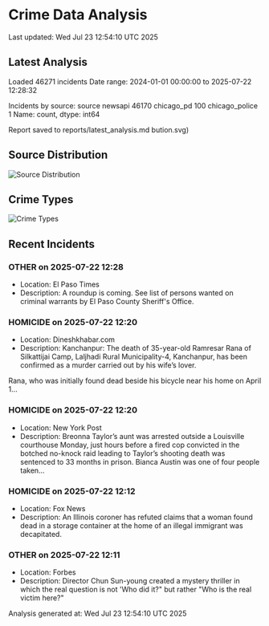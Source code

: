 # Crime Data Analysis
Last updated: Wed Jul 23 12:54:10 UTC 2025

## Latest Analysis

Loaded 46271 incidents
Date range: 2024-01-01 00:00:00 to 2025-07-22 12:28:32

Incidents by source:
source
newsapi           46170
chicago_pd          100
chicago_police        1
Name: count, dtype: int64

Report saved to reports/latest_analysis.md
bution.svg)

## Source Distribution
![Source Distribution](images/source_distribution.svg)

## Crime Types
![Crime Types](images/crime_types.svg)

## Recent Incidents

### OTHER on 2025-07-22 12:28
- Location: El Paso Times
- Description: A roundup is coming. See list of persons wanted on criminal warrants by El Paso County Sheriff's Office.


### HOMICIDE on 2025-07-22 12:20
- Location: Dineshkhabar.com
- Description: Kanchanpur: The death of 35-year-old Ramresar Rana of Silkattijai Camp, Laljhadi Rural Municipality-4, Kanchanpur, has been confirmed as a murder carried out by his wife’s lover.

Rana, who was initially found dead beside his bicycle near his home on April 1…


### HOMICIDE on 2025-07-22 12:20
- Location: New York Post
- Description: Breonna Taylor’s aunt was arrested outside a Louisville courthouse Monday, just hours before a fired cop convicted in the botched no-knock raid leading to Taylor’s shooting death was sentenced to 33 months in prison. Bianca Austin was one of four people taken…


### HOMICIDE on 2025-07-22 12:12
- Location: Fox News
- Description: An Illinois coroner has refuted claims that a woman found dead in a storage container at the home of an illegal immigrant was decapitated.


### OTHER on 2025-07-22 12:11
- Location: Forbes
- Description: Director Chun Sun-young created a mystery thriller in which the real question is not 'Who did it?" but rather "Who is the real victim here?"

Analysis generated at: Wed Jul 23 12:54:10 UTC 2025
